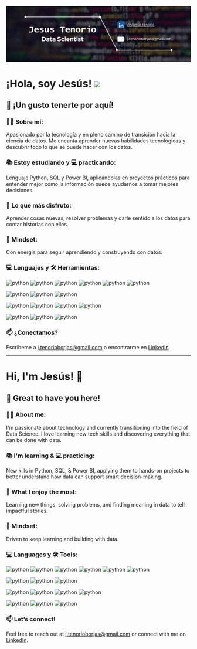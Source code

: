 <div id="header" align="center">
  <img decoding="async" src="https://github.com/JesusTenorio04/JesusTenorio04/blob/main/GitHub%20DS%20Banner.png" width="800"/>
</div>


# ¡Hola, soy Jesús! <img src="https://media.giphy.com/media/hvRJCLFzcasrR4ia7z/giphy.gif" width="30px"/> 
## 🚀 ¡Un gusto tenerte por aquí!

### 👨‍💻 Sobre mí:
Apasionado por la tecnología y en pleno camino de transición hacia la ciencia de datos. Me encanta aprender nuevas habilidades tecnológicas y descubrir todo lo que se puede hacer con los datos.

### 📚 Estoy estudiando y 💻 practicando:
Lenguaje  Python, SQL y Power BI, aplicándolas en proyectos prácticos para entender mejor cómo la información puede ayudarnos a tomar mejores decisiones.

### 🧠 Lo que más disfruto:
Aprender cosas nuevas, resolver problemas y darle sentido a los datos para contar historias con ellos.

### 💭 Mindset:
Con energía para seguir aprendiendo y construyendo con datos.

### 💻 Lenguajes y 🛠️ Herramientas:
<!--Lenguajes & Librerías-->
<img decoding="async" width=40 src="https://cdn.jsdelivr.net/gh/devicons/devicon/icons/python/python-original.svg" alt="python"/>  <img decoding="async" width=40 src="https://cdn.jsdelivr.net/gh/devicons/devicon/icons/pandas/pandas-original.svg" alt="python"/>
<img decoding="async" width=40 src="https://cdn.jsdelivr.net/gh/devicons/devicon/icons/numpy/numpy-original.svg" alt="python"/>
<img decoding="async" width=40 src="https://cdn.jsdelivr.net/gh/devicons/devicon/icons/scikitlearn/scikitlearn-original.svg" alt="python"/>
<img decoding="async" width=40 src="https://cdn.jsdelivr.net/gh/devicons/devicon/icons/matplotlib/matplotlib-original.svg" alt="python"/>
<img decoding="async" width=40 src="https://img.icons8.com/?size=100&id=J6KcaRLsTgpZ&format=png&color=000000" alt="python"/>


<!--Microsoft-->
<img decoding="async" width=40 src="https://img.icons8.com/?size=100&id=vIbsCQXkSp6l&format=png&color=000000" alt="python"/>  <img decoding="async" width=40 src="https://img.icons8.com/?size=100&id=UECmBSgBOvPT&format=png&color=000000" alt="python"/>
<img decoding="async" width=40 src="https://img.icons8.com/?size=100&id=Ny0t2MYrJ70p&format=png&color=000000" alt="python"/>

<!--IDE-->
<img decoding="async" width=40 src="https://img.icons8.com/?size=100&id=gagNo02GtaUp&format=png&color=000000" alt="python"/>  <img decoding="async" width=40 src="https://cdn.jsdelivr.net/gh/devicons/devicon/icons/anaconda/anaconda-original.svg" alt="python"/>
<img decoding="async" width=40 src="https://cdn.jsdelivr.net/gh/devicons/devicon/icons/jupyter/jupyter-original.svg" alt="python"/>
<img decoding="async" width=40 src="https://cdn.jsdelivr.net/gh/devicons/devicon/icons/vscode/vscode-original.svg" alt="python"/>

<!--Version & Social-->
<img decoding="async" width=40 src="https://cdn.jsdelivr.net/gh/devicons/devicon/icons/git/git-original.svg" alt="python"/>  <img decoding="async" width=40 src="https://img.icons8.com/?size=100&id=3tC9EQumUAuq&format=png&color=#ffffff" alt="python"/>
<img decoding="async" width=40 src="https://img.icons8.com/?size=100&id=2mIgusGquJFz&format=png&color=000000" alt="python"/>

### 📫 ¿Conectamos?
Escribeme a j.tenorioborjas@gmail.com o encontrarme en [LinkedIn](https://www.linkedin.com/in/jesus-tenorio/).

***

# Hi, I'm Jesús! 👋
## 🚀 Great to have you here!

### 👨‍💻 About me:
I'm passionate about technology and currently transitioning into the field of Data Science. I love learning new tech skills and discovering everything that can be done with data.

### 📚 I'm learning & 💻 practicing:
New kills in Python, SQL, & Power BI, applying them to hands-on projects to better understand how data can support smart decision-making.

### 🧠 What I enjoy the most:
Learning new things, solving problems, and finding meaning in data to tell impactful stories.

### 💭 Mindset:
Driven to keep learning and building with data.

### 💻 Languages y 🛠️ Tools:
<!--Languages & libraries-->
<img decoding="async" width=40 src="https://cdn.jsdelivr.net/gh/devicons/devicon/icons/python/python-original.svg" alt="python"/>  <img decoding="async" width=40 src="https://cdn.jsdelivr.net/gh/devicons/devicon/icons/pandas/pandas-original.svg" alt="python"/>
<img decoding="async" width=40 src="https://cdn.jsdelivr.net/gh/devicons/devicon/icons/numpy/numpy-original.svg" alt="python"/>
<img decoding="async" width=40 src="https://cdn.jsdelivr.net/gh/devicons/devicon/icons/scikitlearn/scikitlearn-original.svg" alt="python"/>
<img decoding="async" width=40 src="https://cdn.jsdelivr.net/gh/devicons/devicon/icons/matplotlib/matplotlib-original.svg" alt="python"/>
<img decoding="async" width=40 src="https://img.icons8.com/?size=100&id=J6KcaRLsTgpZ&format=png&color=000000" alt="python"/>

<!--Microsoft-->
<img decoding="async" width=40 src="https://img.icons8.com/?size=100&id=vIbsCQXkSp6l&format=png&color=000000" alt="python"/>  <img decoding="async" width=40 src="https://img.icons8.com/?size=100&id=UECmBSgBOvPT&format=png&color=000000" alt="python"/>
<img decoding="async" width=40 src="https://img.icons8.com/?size=100&id=Ny0t2MYrJ70p&format=png&color=000000" alt="python"/>

<!--IDE-->
<img decoding="async" width=40 src="https://img.icons8.com/?size=100&id=gagNo02GtaUp&format=png&color=000000" alt="python"/>  <img decoding="async" width=40 src="https://cdn.jsdelivr.net/gh/devicons/devicon/icons/anaconda/anaconda-original.svg" alt="python"/>
<img decoding="async" width=40 src="https://cdn.jsdelivr.net/gh/devicons/devicon/icons/jupyter/jupyter-original.svg" alt="python"/>
<img decoding="async" width=40 src="https://cdn.jsdelivr.net/gh/devicons/devicon/icons/vscode/vscode-original.svg" alt="python"/>

<!--Version & Social-->
<img decoding="async" width=40 src="https://cdn.jsdelivr.net/gh/devicons/devicon/icons/git/git-original.svg" alt="python"/>  <img decoding="async" width=40 src="https://img.icons8.com/?size=100&id=3tC9EQumUAuq&format=png&color=#ffffff" alt="python"/>
<img decoding="async" width=40 src="https://img.icons8.com/?size=100&id=2mIgusGquJFz&format=png&color=000000" alt="python"/>

### 📫 Let’s connect!
Feel free to reach out at j.tenorioborjas@gmail.com or connect with me on [LinkedIn](https://www.linkedin.com/in/jesus-tenorio/).

